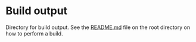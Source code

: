 # Build output
Directory for build output. See the [README.md](../README.md) file on the root directory on how to perform a build.
